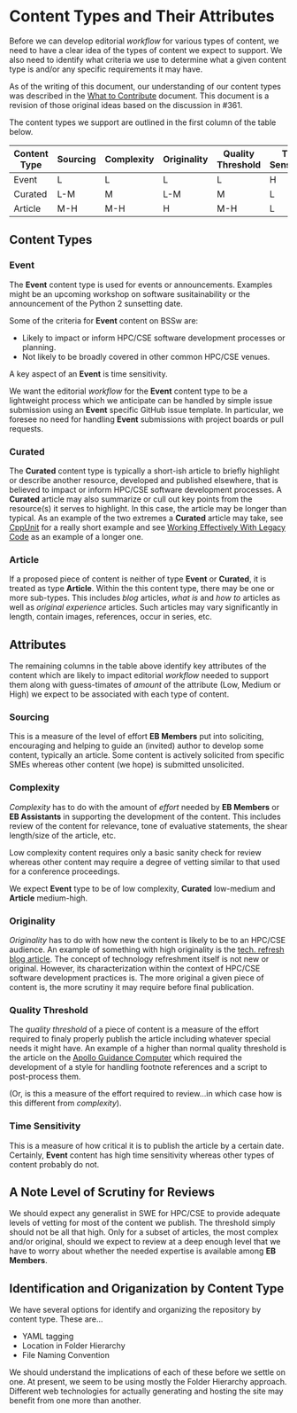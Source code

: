 # Content Types and Their Attributes

Before we can develop editorial *workflow* for various types of content, we need to
have a clear idea of the types of content we expect to support. We also need to
identify what criteria we use to determine what a given content type is and/or any
specific requirements it may have.

As of the writing of this document, our understanding of our content types was
described in the
[What to Contribute](https://github.com/betterscientificsoftware/betterscientificsoftware.github.io/blob/91648f8f992639ad8a9f5467e00cf6dc1bec21a7/WhatToContribute.md) document. This document is a revision of those
original ideas based on the discussion in #361.

The content types we support are outlined in the first column of the table below.

| Content Type| Sourcing|Complexity|Originality|Quality Threshold|Time Sensitivity|
|-------------|---------|----------|-----------|-----------------|----------------|
| Event       |  L      | L        | L         | L               | H              |
| Curated     |  L-M    | M        | L-M       | M               | L              |
| Article     |  M-H    | M-H      | H         | M-H             | L              |

## Content Types

### Event

The **Event** content type is used for events or announcements. Examples might
be an upcoming workshop on software susitainability or the announcement of the
Python 2 sunsetting date.

Some of the criteria for **Event** content on BSSw are:

* Likely to impact or inform HPC/CSE software development processes or planning.
* Not likely to be broadly covered in other common HPC/CSE venues.

A key aspect of an **Event** is time sensitivity.

We want the editorial *workflow* for the **Event** content type to be a lightweight
process which we anticipate can be handled by simple issue submission using an
**Event** specific GitHub issue template. In particular, we foresee no need for
handling **Event** submissions with project boards or pull requests.

### Curated

The **Curated** content type is typically a short-ish article to briefly
highlight or describe another resource, developed and published elsewhere,
that is believed to impact or inform HPC/CSE software development processes.
A **Curated** article may also summarize or cull out key points from the
resource(s) it serves to highlight. In this case, the article may be longer
than typical. As an example of the two extremes a **Curated** article may
take, see [CppUnit](../CuratedContent/CppUnit.md) for a really short example
and see
[Working Effectively With Legacy Code](../CuratedContent/WorkingEffectivelyWithLegacyCode.md)
as an example of a longer one.

### Article

If a proposed piece of content is neither of type **Event** or **Curated**, it is
treated as type **Article**. Within the this content type, there may be one or
more sub-types. This includes *blog* articles, *what is* and *how to* articles
as well as *original experience* articles. Such articles may vary significantly
in length, contain images, references, occur in series, etc. 

## Attributes
The remaining columns in the table above identify key attributes of the content
which are likely to impact editorial *workflow* needed to support them along with
guess-timates of *amount* of the attribute (Low, Medium or High) we expect to be
associated with each type of content.

### Sourcing
This is a measure of the level of effort **EB Members** put into soliciting,
encouraging and helping to guide an (invited) author to develop some content,
typically an article. Some content is actively solicited from specific SMEs
whereas other content (we hope) is submitted unsolicited.

### Complexity
*Complexity* has to do with the amount of *effort* needed by **EB Members** or
**EB Assistants** in supporting the development of the content. This includes
review of the content for relevance, tone of evaluative statements, the shear
length/size of the article, etc.

Low complexity content requires only a basic sanity check for review whereas
other content may require a degree of vetting similar to that used for a
conference proceedings.

We expect **Event** type to be of low complexity, **Curated** low-medium and
**Article** medium-high.

### Originality
*Originality* has to do with how new the content is likely to be to an HPC/CSE
audience. An example of something with high originality is the
[tech. refresh blog article](../Articles/Blog/ContinuousTechnologyRefreshment.md).
The concept of technology refreshment itself is not new or original. However, its
characterization within the context of HPC/CSE software development practices is.
The more original a given piece of content is, the more scrutiny it may require
before final publication.

### Quality Threshold
The *quality threshold* of a piece of content is a measure of the effort required
to finaly properly publish the article including whatever special needs it might
have. An example of a higher than normal quality threshold is the article on the
[Apollo Guidance Computer](../Articles/Blog/ApolloGuidanceComputerPart1.md) which
required the development of a style for handling footnote references and a script
to post-process them.

(Or, is this a measure of the effort required to review...in which case how is
this different from *complexity*).

### Time Sensitivity
This is a measure of how critical it is to publish the article by a certain
date. Certainly, **Event** content has high time sensitivity whereas other
types of content probably do not.

## A Note Level of Scrutiny for Reviews
We should expect any generalist in SWE for HPC/CSE to provide adequate levels of
vetting for most of the content we publish. The threshold simply should not be all
that high. Only for a subset of articles, the most complex and/or original, should
we expect to review at a deep enough level that we have to worry about whether the
needed expertise is available among **EB Members**.

## Identification and Origanization by Content Type

We have several options for identify and organizing the repository by
content type. These are...

- YAML tagging
- Location in Folder Hierarchy
- File Naming Convention

We should understand the implications of each of these before we settle
on one. At present, we seem to be using mostly the Folder Hierarchy
approach. Different web technologies for actually generating and hosting
the site may benefit from one more than another.
